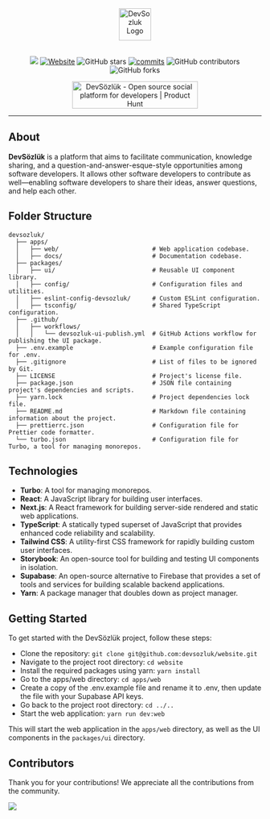 <div align="center">
  <a href="https://www.devsozluk.net">
    <img
      src="https://raw.githubusercontent.com/devsozluk/website/development/apps/web/src/assets/images/logo.png"
      alt="DevSozluk Logo"
      height="64"
    />
  </a>
  <br/>
  <br/>

<a href="https://storybook.devsozluk.net/" target="_blank"><img src="https://raw.githubusercontent.com/storybooks/brand/master/badge/badge-storybook.svg"></a>
[![Website](https://img.shields.io/website?url=https://www.devsozluk.net)](https://devsozluk.net/)
![GitHub stars](https://img.shields.io/github/stars/devsozluk/website)
[![commits](https://badgen.net/github/commits/devsozluk/website/development)](https://github.com/devsozluk/website/commits/development?icon=github&color=green)
![GitHub contributors](https://badgen.net/github/contributors/devsozluk/website)
![GitHub forks](https://badgen.net/github/forks/devsozluk/website)

  <a href="https://www.producthunt.com/posts/devsozluk?utm_source=badge-featured&utm_medium=badge&utm_souce=badge-devsozluk" target="_blank"><img src="https://api.producthunt.com/widgets/embed-image/v1/featured.svg?post_id=412768&theme=light" alt="DevS&#0246;zl&#0252;k - Open&#0032;source&#0032;social&#0032;platform&#0032;for&#0032;developers | Product Hunt" style="width: 250px; height: 54px;" width="250" height="54" /></a>

<hr/>
</div>

## **About**

**DevSözlük** is a platform that aims to facilitate communication, knowledge sharing, and a question-and-answer-esque-style opportunities among software developers. It allows other software developers to contribute as well—enabling software developers to share their ideas, answer questions, and help each other.

## **Folder Structure**

```
devsozluk/
  ├── apps/
  │   ├── web/                          # Web application codebase.
  │   ├── docs/                         # Documentation codebase.
  ├── packages/
  │   ├── ui/                           # Reusable UI component library.
  │   ├── config/                       # Configuration files and utilities.
  │   ├── eslint-config-devsozluk/      # Custom ESLint configuration.
  │   ├── tsconfig/                     # Shared TypeScript configuration.
  ├── .github/
  │   ├── workflows/
  │   │   └── devsozluk-ui-publish.yml  # GitHub Actions workflow for publishing the UI package.
  ├── .env.example                      # Example configuration file for .env.
  ├── .gitignore                        # List of files to be ignored by Git.
  ├── LICENSE                           # Project's license file.
  ├── package.json                      # JSON file containing project's dependencies and scripts.
  ├── yarn.lock                         # Project dependencies lock file.
  ├── README.md                         # Markdown file containing information about the project.
  ├── prettierrc.json                   # Configuration file for Prettier code formatter.
  └── turbo.json                        # Configuration file for Turbo, a tool for managing monorepos.
```

## Technologies

- **Turbo**: A tool for managing monorepos.
- **React**: A JavaScript library for building user interfaces.
- **Next.js**: A React framework for building server-side rendered and static web applications.
- **TypeScript**: A statically typed superset of JavaScript that provides enhanced code reliability and scalability.
- **Tailwind CSS**: A utility-first CSS framework for rapidly building custom user interfaces.
- **Storybook**: An open-source tool for building and testing UI components in isolation.
- **Supabase**: An open-source alternative to Firebase that provides a set of tools and services for building scalable backend applications.
- **Yarn**: A package manager that doubles down as project manager.

## Getting Started

To get started with the DevSözlük project, follow these steps:

- Clone the repository: `git clone git@github.com:devsozluk/website.git`
- Navigate to the project root directory: `cd website`
- Install the required packages using yarn: `yarn install`
- Go to the apps/web directory: `cd apps/web`
- Create a copy of the .env.example file and rename it to .env, then update the file with your Supabase API keys.
- Go back to the project root directory: `cd ../..`
- Start the web application: `yarn run dev:web`

This will start the web application in the `apps/web` directory, as well as the UI components in the `packages/ui` directory.

## Contributors

Thank you for your contributions! We appreciate all the contributions from the community.

<a href="https://github.com/devsozluk/website/graphs/contributors">
  <img src="https://contrib.rocks/image?repo=devsozluk/website" />
</a>
